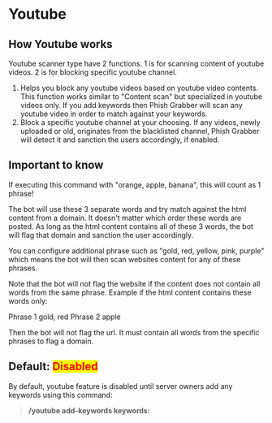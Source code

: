 # Youtube

## How Youtube works

Youtube scanner type have 2 functions. 1 is for scanning content of youtube videos. 2 is for blocking specific youtube channel.

1. Helps you block any youtube videos based on youtube video contents. This function works similar to "Content scan" but specialized in youtube videos only. If you add keywords then Phish Grabber will scan any youtube video in order to match against your keywords.&#x20;
2. Block a specific youtube channel at your choosing. If any videos, newly uploaded or old, originates from the blacklisted channel, Phish Grabber will detect it and sanction the users accordingly, if enabled.&#x20;

## Important to know

If executing this command with "orange, apple, banana", this will count as 1 phrase!

The bot will use these 3 separate words and try match against the html content from a domain. It doesn't matter which order these words are posted. As long as the html content contains all of these 3 words, the bot will flag that domain and sanction the user accordingly.

You can configure additional phrase such as "gold, red, yellow, pink, purple" which means the bot will then scan websites content for any of these phrases.

Note that the bot will not flag the website if the content does not contain all words from the same phrase. Example if the html content contains these words only:

Phrase 1 gold, red Phrase 2 apple

Then the bot will not flag the url. It must contain all words from the specific phrases to flag a domain.

## Default: <mark style="color:red;">Disabled</mark>

By default, youtube feature is disabled until server owners add any keywords using this command:

> **/youtube add-keywords keywords:**
